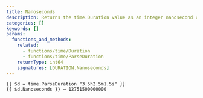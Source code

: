 ```yaml
---
title: Nanoseconds
description: Returns the time.Duration value as an integer nanosecond count.
categories: []
keywords: []
params:
  functions_and_methods:
    related:
      - functions/time/Duration
      - functions/time/ParseDuration
    returnType: int64
    signatures: [DURATION.Nanoseconds]
---
```


```go-html-template
{{ $d = time.ParseDuration "3.5h2.5m1.5s" }}
{{ $d.Nanoseconds }} → 12751500000000
```
